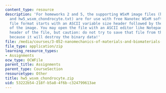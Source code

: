 ```yaml
---
content_type: resource
description: 'For homeworks 2 and 5, the supporting WSxM image files (hw2_wsxm_nanoparticle.txt
  and hw5_wsxm_chondrocyte.txt) are for use with free Nanotec WSxM software. This
  file format starts with an ASCII variable size header followed by the binary data
  of the image. You may open the file with an ASCII editor like Notepad and see the
  header of the file, but caution: do not try to save that file from the ASCII editor
  because it will destroy the binary data!'
file: /media/courses/3-052-nanomechanics-of-materials-and-biomaterials-spring-2007/53222b54218fb5a84f6bc324799613ae_hw5_wsxm_chondrocyte.zip
file_type: application/zip
learning_resource_types:
- Assignments
ocw_type: OCWFile
parent_title: Assignments
parent_type: CourseSection
resourcetype: Other
title: hw5_wsxm_chondrocyte.zip
uid: 53222b54-218f-b5a8-4f6b-c324799613ae
---
```

